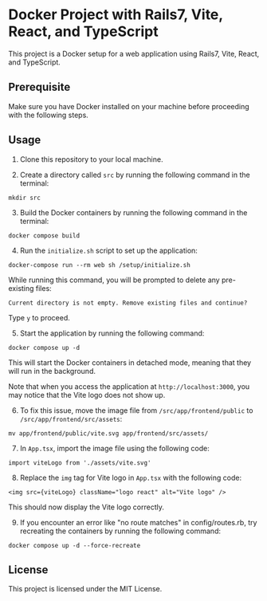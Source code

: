 # Docker Project with Rails7, Vite, React, and TypeScript

This project is a Docker setup for a web application using Rails7, Vite, React, and TypeScript.

## Prerequisite

Make sure you have Docker installed on your machine before proceeding with the following steps.

## Usage

1. Clone this repository to your local machine.

2. Create a directory called `src` by running the following command in the terminal:
```
mkdir src
```

3. Build the Docker containers by running the following command in the terminal:
```
docker compose build
```

4. Run the `initialize.sh` script to set up the application:
```
docker-compose run --rm web sh /setup/initialize.sh
```
While running this command, you will be prompted to delete any pre-existing files:
```
Current directory is not empty. Remove existing files and continue?
```
Type `y` to proceed.

5. Start the application by running the following command:
```
docker compose up -d
```
This will start the Docker containers in detached mode, meaning that they will run in the background.

Note that when you access the application at `http://localhost:3000`, you may notice that the Vite logo does not show up.

6. To fix this issue, move the image file from `/src/app/frontend/public` to `/src/app/frontend/src/assets`:
```
mv app/frontend/public/vite.svg app/frontend/src/assets/
```

7. In `App.tsx`, import the image file using the following code:
```
import viteLogo from './assets/vite.svg'
```

8. Replace the `img` tag for Vite logo in `App.tsx` with the following code:
```
<img src={viteLogo} className="logo react" alt="Vite logo" />
```
This should now display the Vite logo correctly.

9. If you encounter an error like "no route matches" in config/routes.rb, try recreating the containers by running the following command:
```
docker compose up -d --force-recreate
```

## License

This project is licensed under the MIT License.
